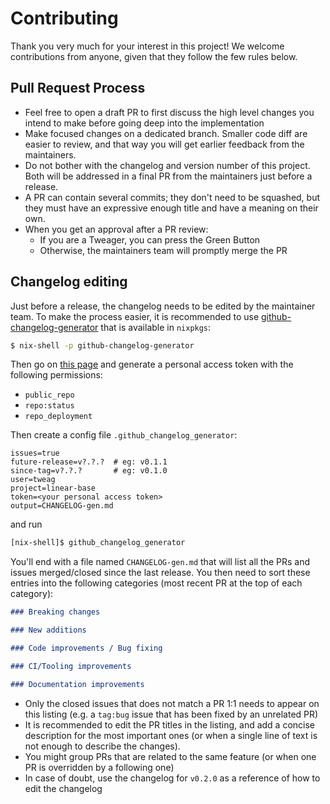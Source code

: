 # Contributing

Thank you very much for your interest in this project! We welcome contributions from anyone, given that they follow the few rules below.

## Pull Request Process

- Feel free to open a draft PR to first discuss the high level changes you intend to make before going deep into the implementation
- Make focused changes on a dedicated branch. Smaller code diff are easier to review, and that way you will get earlier feedback from the maintainers.
- Do not bother with the changelog and version number of this project. Both will be addressed in a final PR from the maintainers just before a release.
- A PR can contain several commits; they don't need to be squashed, but they must have an expressive enough title and have a meaning on their own.
- When you get an approval after a PR review:
  - If you are a Tweager, you can press the Green Button
  - Otherwise, the maintainers team will promptly merge the PR

## Changelog editing

Just before a release, the changelog needs to be edited by the maintainer team. To make the process easier, it is recommended to use [github-changelog-generator](https://github.com/github-changelog-generator/github-changelog-generator) that is available in `nixpkgs`:

```bash
$ nix-shell -p github-changelog-generator
```

Then go on [this page](https://github.com/settings/tokens) and generate a personal access token with the following permissions:

+ `public_repo`
+ `repo:status`
+ `repo_deployment`

Then create a config file `.github_changelog_generator`:

```text
issues=true
future-release=v?.?.?  # eg: v0.1.1
since-tag=v?.?.?       # eg: v0.1.0
user=tweag
project=linear-base
token=<your personal access token>
output=CHANGELOG-gen.md
```

and run

```bash
[nix-shell]$ github_changelog_generator
```

You'll end with a file named `CHANGELOG-gen.md` that will list all the PRs and issues merged/closed since the last release. You then need to sort these entries into the following categories (most recent PR at the top of each category):

```markdown
### Breaking changes

### New additions

### Code improvements / Bug fixing

### CI/Tooling improvements

### Documentation improvements
```

- Only the closed issues that does not match a PR 1:1 needs to appear on this listing (e.g. a `tag:bug` issue that has been fixed by an unrelated PR)
- It is recommended to edit the PR titles in the listing, and add a concise description for the most important ones (or when a single line of text is not enough to describe the changes).
- You might group PRs that are related to the same feature (or when one PR is overridden by a following one)
- In case of doubt, use the changelog for `v0.2.0` as a reference of how to edit the changelog
